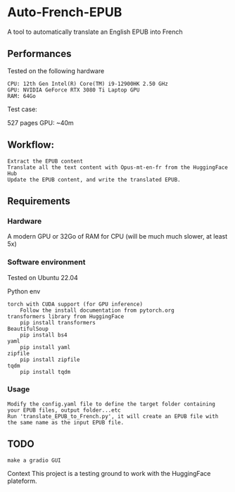 # Auto-French-EPUB
A tool to automatically translate an English EPUB into French

## Performances
Tested on the following hardware

    CPU: 12th Gen Intel(R) Core(TM) i9-12900HK 2.50 GHz
    GPU: NVIDIA GeForce RTX 3080 Ti Laptop GPU
    RAM: 64Go

Test case:

527 pages 
  GPU: ~40m

## Workflow:

    Extract the EPUB content
    Translate all the text content with Opus-mt-en-fr from the HuggingFace Hub
    Update the EPUB content, and write the translated EPUB.

## Requirements
### Hardware

A modern GPU or 32Go of RAM for CPU (will be much much slower, at least 5x)

### Software environment

Tested on Ubuntu 22.04

Python env

    torch with CUDA support (for GPU inference)
        Follow the install documentation from pytorch.org
    transformers library from HuggingFace
        pip install transformers
    BeautifulSoup
        pip install bs4
    yaml
        pip install yaml
    zipfile
        pip install zipfile
    tqdm
        pip install tqdm
    

### Usage

    Modify the config.yaml file to define the target folder containing your EPUB files, output folder...etc
    Run 'translate_EPUB_to_French.py', it will create an EPUB file with the same name as the input EPUB file.

## TODO

    make a gradio GUI

Context
This project is a testing ground to work with the HuggingFace plateform.
